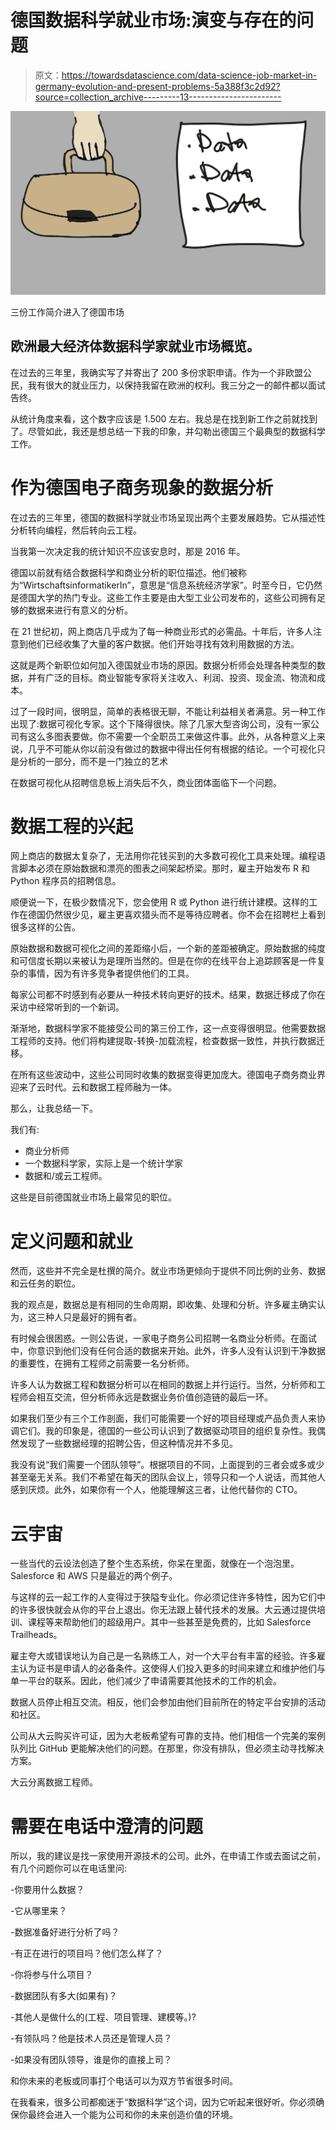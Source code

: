 # 德国数据科学就业市场:演变与存在的问题

> 原文：<https://towardsdatascience.com/data-science-job-market-in-germany-evolution-and-present-problems-5a388f3c2d92?source=collection_archive---------13----------------------->

![](img/51e2e46adbd8086d252b98b573641846.png)

三份工作简介进入了德国市场

## 欧洲最大经济体数据科学家就业市场概览。

在过去的三年里，我确实写了并寄出了 200 多份求职申请。作为一个非欧盟公民，我有很大的就业压力，以保持我留在欧洲的权利。我三分之一的邮件都以面试告终。

从统计角度来看，这个数字应该是 1.500 左右。我总是在找到新工作之前就找到了。尽管如此，我还是想总结一下我的印象，并勾勒出德国三个最典型的数据科学工作。

# 作为德国电子商务现象的数据分析

在过去的三年里，德国的数据科学就业市场呈现出两个主要发展趋势。它从描述性分析转向编程，然后转向云工程。

当我第一次决定我的统计知识不应该安息时，那是 2016 年。

德国以前就有结合数据科学和商业分析的职位描述。他们被称为“WirtschaftsinformatikerIn”，意思是“信息系统经济学家”。时至今日，它仍然是德国大学的热门专业。这些工作主要是由大型工业公司发布的，这些公司拥有足够的数据来进行有意义的分析。

在 21 世纪初，网上商店几乎成为了每一种商业形式的必需品。十年后，许多人注意到他们已经收集了大量的客户数据。他们开始寻找有效利用数据的方法。

这就是两个新职位如何加入德国就业市场的原因。数据分析师会处理各种类型的数据，并有广泛的目标。商业智能专家将关注收入、利润、投资、现金流、物流和成本。

过了一段时间，很明显，简单的表格很无聊，不能让利益相关者满意。另一种工作出现了:数据可视化专家。这个下降得很快。除了几家大型咨询公司，没有一家公司有这么多图表要做。你不需要一个全职员工来做这件事。此外，从各种意义上来说，几乎不可能从你以前没有做过的数据中得出任何有根据的结论。一个可视化只是分析的一部分，而不是一门独立的艺术

在数据可视化从招聘信息板上消失后不久，商业团体面临下一个问题。

# 数据工程的兴起

网上商店的数据太复杂了，无法用你花钱买到的大多数可视化工具来处理。编程语言脚本必须在原始数据和漂亮的图表之间架起桥梁。那时，雇主开始发布 R 和 Python 程序员的招聘信息。

顺便说一下，在极少数情况下，您会使用 R 或 Python 进行统计建模。这样的工作在德国仍然很少见，雇主更喜欢猎头而不是等待应聘者。你不会在招聘栏上看到很多这样的公告。

原始数据和数据可视化之间的差距缩小后，一个新的差距被确定。原始数据的纯度和可信度长期以来被认为是理所当然的。但是在你的在线平台上追踪顾客是一件复杂的事情，因为有许多竞争者提供他们的工具。

每家公司都不时感到有必要从一种技术转向更好的技术。结果，数据迁移成了你在采访中经常听到的一个新词。

渐渐地，数据科学家不能接受公司的第三份工作，这一点变得很明显。他需要数据工程师的支持。他们将构建提取-转换-加载流程，检查数据一致性，并执行数据迁移。

在所有这些波动中，这些公司同时收集的数据变得更加庞大。德国电子商务商业界迎来了云时代。云和数据工程师融为一体。

那么，让我总结一下。

我们有:

*   商业分析师
*   一个数据科学家，实际上是一个统计学家
*   数据和/或云工程师。

这些是目前德国就业市场上最常见的职位。

# 定义问题和就业

然而，这些并不完全是杜撰的简介。就业市场更倾向于提供不同比例的业务、数据和云任务的职位。

我的观点是，数据总是有相同的生命周期，即收集、处理和分析。许多雇主确实认为，这三种人只是最好的拥有者。

有时候会很困惑。一则公告说，一家电子商务公司招聘一名商业分析师。在面试中，你意识到他们没有任何合适的数据来开始。此外，许多人没有认识到干净数据的重要性，在拥有工程师之前需要一名分析师。

许多人认为数据工程和数据分析可以在相同的数据上并行运行。当然，分析师和工程师会相互交流，但分析师永远是数据业务价值创造链的最后一环。

如果我们至少有三个工作剖面，我们可能需要一个好的项目经理或产品负责人来协调它们。我的印象是，德国的一些公司认识到了数据驱动项目的组织复杂性。我偶然发现了一些数据经理的招聘公告，但这种情况并不多见。

我没有说“我们需要一个团队领导”。根据项目的不同，上面提到的三者会或多或少甚至毫无关系。我们不希望在每天的团队会议上，领导只和一个人说话，而其他人感到厌烦。此外，如果你有一个人，他能理解这三者，让他代替你的 CTO。

# 云宇宙

一些当代的云设法创造了整个生态系统，你呆在里面，就像在一个泡泡里。Salesforce 和 AWS 只是最近的两个例子。

与这样的云一起工作的人变得过于狭隘专业化。你必须记住许多特性，因为它们中的许多很快就会从你的平台上退出。你无法跟上替代技术的发展。大云通过提供培训、课程等来帮助他们的超级用户。其中一些甚至是免费的，比如 Salesforce Trailheads。

雇主夸大或错误地认为自己是一名熟练工人，对一个大平台有丰富的经验。许多雇主认为证书是申请人的必备条件。这使得人们投入更多的时间来建立和维护他们与单一平台的联系。因此，他们减少了申请需要其他技术的工作的机会。

数据人员停止相互交流。相反，他们会参加由他们目前所在的特定平台安排的活动和社区。

公司从大云购买许可证，因为大老板希望有可靠的支持。他们相信一个完美的案例队列比 GitHub 更能解决他们的问题。在那里，你没有排队，但必须主动寻找解决方案。

大云分离数据工程师。

# 需要在电话中澄清的问题

所以，我的建议是找一家使用开源技术的公司。此外，在申请工作或去面试之前，有几个问题你可以在电话里问:

-你要用什么数据？

-它从哪里来？

-数据准备好进行分析了吗？

-有正在进行的项目吗？他们怎么样了？

-你将参与什么项目？

-数据团队有多大(如果有)？

-其他人是做什么的(工程、项目管理、建模等。)?

-有领队吗？他是技术人员还是管理人员？

-如果没有团队领导，谁是你的直接上司？

和你未来的老板或同事打个电话可以为双方节省很多时间。

在我看来，很多公司都痴迷于“数据科学”这个词，因为它听起来很好听。你必须确保你最终会进入一个能为公司和你的未来创造价值的环境。